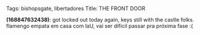 Tags: bishopsgate, libertadores
Title: THE FRONT DOOR
  
**(168847632438)**: got locked out today again, keys still with the castle folks. flamengo empata em casa com laU, vai ser difícil passar pra próxima fase :(